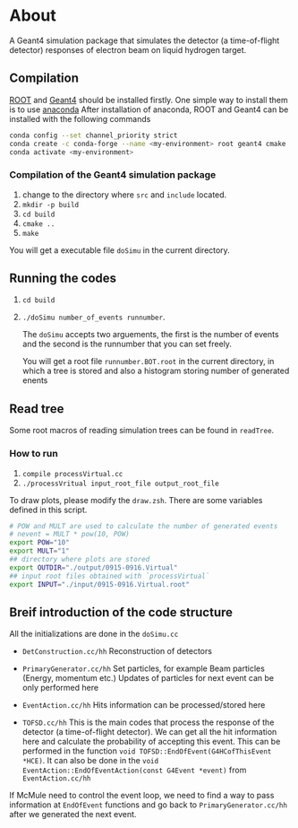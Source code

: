 # About
A Geant4 simulation package that simulates the detector (a time-of-flight detector) responses of electron beam on liquid hydrogen target.
## Compilation
[ROOT](https://root.cern.ch) and [Geant4](https://geant4.web.cern.ch) should be installed firstly.
One simple way to install them is to use [anaconda](https://www.anaconda.com/installation-success?source=installer)
After installation of anaconda, ROOT and Geant4 can be installed with the following commands
```bash
conda config --set channel_priority strict
conda create -c conda-forge --name <my-environment> root geant4 cmake
conda activate <my-environment>
```
### Compilation of the Geant4 simulation package
1. change to the directory where `src` and `include` located.
2. `mkdir -p build`
3. `cd build`
4. `cmake ..`
5. `make`

You will get a executable file `doSimu` in the current directory.

## Running the codes
1. `cd build`
2. `./doSimu number_of_events runnumber`. 

    The `doSimu` accepts two arguements, the first is the number of events and the second is the runnumber that you can set freely.
    
    You will get a root file `runnumber.BOT.root` in the current directory, in which a tree is stored and also a histogram storing number of generated enents

## Read tree
Some root macros of reading simulation trees can be found in `readTree`.
### How to run
1. `compile processVirtual.cc`
2. `./processVritual input_root_file output_root_file`

To draw plots, please modify the `draw.zsh`. There are some variables defined in this script.
```bash
# POW and MULT are used to calculate the number of generated events 
# nevent = MULT * pow(10, POW)
export POW="10" 
export MULT="1"
## directory where plots are stored
export OUTDIR="./output/0915-0916.Virtual" 
## input root files obtained with `processVirtual`
export INPUT="./input/0915-0916.Virtual.root" 
```

## Breif introduction of the code structure
All the initializations are done in the `doSimu.cc`

- `DetConstruction.cc/hh`
Reconstruction of detectors

- `PrimaryGenerator.cc/hh`
Set particles, for example Beam particles (Energy, momentum etc.)
Updates of particles for next event can be only performed here

- `EventAction.cc/hh`
Hits information can be processed/stored here 

- `TOFSD.cc/hh`
This is the main codes that process the response of the detector (a time-of-flight detector).
We can get all the hit information here and calculate the probability of accepting this event. This can be performed in the function `void TOFSD::EndOfEvent(G4HCofThisEvent *HCE)`. 
It can also be done in the `void EventAction::EndOfEventAction(const G4Event *event)` from `EventAction.cc/hh`

If McMule need to control the event loop, we need to find a way to pass information at `EndOfEvent` functions and go back to `PrimaryGenerator.cc/hh` after we generated the next event.
